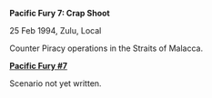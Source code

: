 **Pacific Fury 7: Crap Shoot**

25 Feb 1994, Zulu, Local

Counter Piracy operations in the Straits of Malacca.

**<u>Pacific Fury \#7</u>**

Scenario not yet written.
